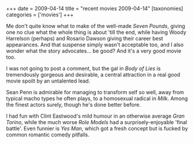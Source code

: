 +++
date = 2009-04-14
title = "recent movies 2009-04-14"
[taxonomies]
categories = ['movies']
+++

Me don't quite know what to make of the well-made *Seven Pounds*,
giving one no clue what the whole thing is about 'till the end, while
having Woody Harrelson (perhaps) and Rosario Dawson giving their career
best appearances. And that suspense simply wasn't acceptable too, and I
also wonder what the story advocates... be good? And it's a very good
movie too.

I was not going to post a comment, but the gal in *Body of Lies* is
tremendously gorgeous and desirable, a central attraction in a real good
movie spoilt by an untalented lead.

Sean Penn is admirable for managing to transform self so well, away from
typical macho types he often plays, to a homosexual radical in *Milk*.
Among the finest actors surely, though he's done better before.

I had fun with Clint Eastwood's mild humour in an otherwise average
*Gran Torino*, while the much worse *Role Models* had a
surprisely-enjoyable 'final battle'. Even funnier is *Yes Man*, which
got a fresh concept but is fucked by common romantic comedy pitfalls.

